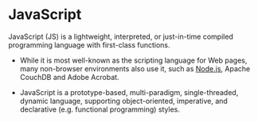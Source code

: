 # JavaScript

JavaScript (JS) is a lightweight, interpreted, or just-in-time compiled programming language with first-class functions.
* While it is most well-known as the scripting language for Web pages, many non-browser environments also use it, such as [Node.js](/wiki/Node.js), Apache CouchDB and Adobe Acrobat.
* JavaScript is a prototype-based, multi-paradigm, single-threaded, dynamic language, supporting object-oriented, imperative, and declarative (e.g. functional programming) styles.
